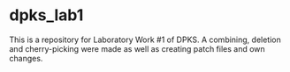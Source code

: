 # dpks_lab1
This is a repository for Laboratory Work #1 of DPKS.
A combining, deletion and cherry-picking were made as well as creating patch files and own changes.
